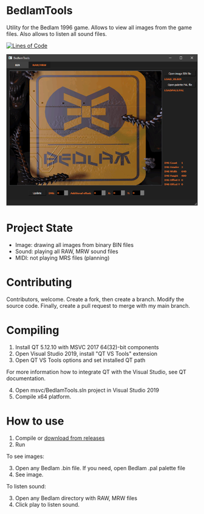 # BedlamTools

Utility for the Bedlam 1996 game. Allows to view all images from the game files. Also allows to listen all sound files.

[![Lines of Code](https://tokei.rs/b1/github/8street/BedlamTools?category=code)](https://github.com/XAMPPRocky/tokei)

![](https://raw.githubusercontent.com/8street/BedlamTools/master/misc/bedlamtools.png)

# Project State

* Image: drawing all images from binary BIN files
* Sound: playing all RAW, MRW sound files
* MIDI: not playing MRS files (planning)

# Contributing

Contributors, welcome. Create a fork, then create a branch. Modify the source code. Finally, create a pull request to merge with my main branch.

# Compiling

1. Install QT 5.12.10 with MSVC 2017 64(32)-bit components
2. Open Visual Studio 2019, install "QT VS Tools" extension
3. Open QT VS Tools options and set installed QT path 

For more information how to integrate QT with the Visual Studio, see QT documentation.

4. Open msvc/BedlamTools.sln project in Visual Studio 2019
5. Compile x64 platform.

# How to use

1. Compile or [download from releases](https://github.com/8street/BedlamTools/releases)
2. Run

To see images:

3. Open any Bedlam .bin file. If you need, open Bedlam .pal palette file
4. See image.

To listen sound:

3. Open any Bedlam directory with RAW, MRW files
4. Click play to listen sound.
